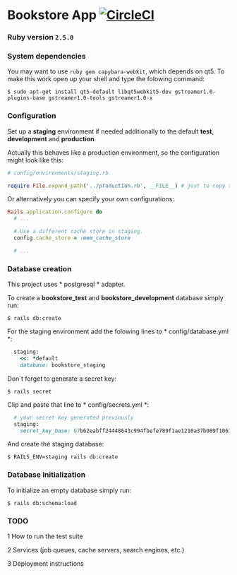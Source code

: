# Bookstore App [![CircleCI](https://circleci.com/gh/Dimetriu/Bookstore-econnerce.svg?style=svg)](https://circleci.com/gh/Dimetriu/Bookstore-econnerce)

### Ruby version `2.5.0`

### System dependencies

You may want to use ```ruby gem capybara-webkit```, which depends on qt5.
To make this work open up your shell and type the folowing command:

`$ sudo apt-get install qt5-default libqt5webkit5-dev gstreamer1.0-plugins-base gstreamer1.0-tools gstreamer1.0-x`

### Configuration

Set up a **staging** environment if needed additionally to the default **test**, **development** and **production**.

Actually this behaves like a production environment, so the configuration might look like this:

```ruby
# config/environments/staging.rb

require File.expand_path('../production.rb', __FILE__) # just to copy the production.rb settings
```
Or alternatively you can specify your own configurations:

```ruby
Rails.application.configure do
  # ...

  # Use a different cache store in staging.
  config.cache_store = :mem_cache_store

  # ...
```

### Database creation

This project uses * postgresql * adapter.

To create a **bookstore_test** and **bookstore_development** database simply run:

`$ rails db:create`

For the staging environment add the folowing lines to * config/database.yml *:

```ruby
  staging:
    <<: *default
    database: bookstore_staging
```

Don`t forget to generate a secret key:

`$ rails secret`

Clip and paste that line to * config/secrets.yml *:

```ruby
  # your secret key generated previously
  staging:
    secret_key_base: 67b62eabff24448643c994fbefe789f1ae1210a37b009f106184ed2777464d121d63da0f8410abe73d566183892ad83cb19502c23cca36c4a8a949b04d6a15e6 
```

And create the staging database:

`$ RAILS_ENV=staging rails db:create`

### Database initialization

To initialize an empty database simply run:

`$ rails db:schema:load`

### TODO

1 How to run the test suite

2 Services (job queues, cache servers, search engines, etc.)

3 Deployment instructions

